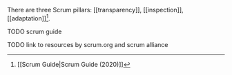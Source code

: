 There are three Scrum pillars: [[transparency]], [[inspection]], [[adaptation]][^scrum-guide-2020].

TODO scrum guide

TODO link to resources by scrum.org and scrum alliance

[^scrum-guide-2020]: [[Scrum Guide|Scrum Guide (2020)]]
